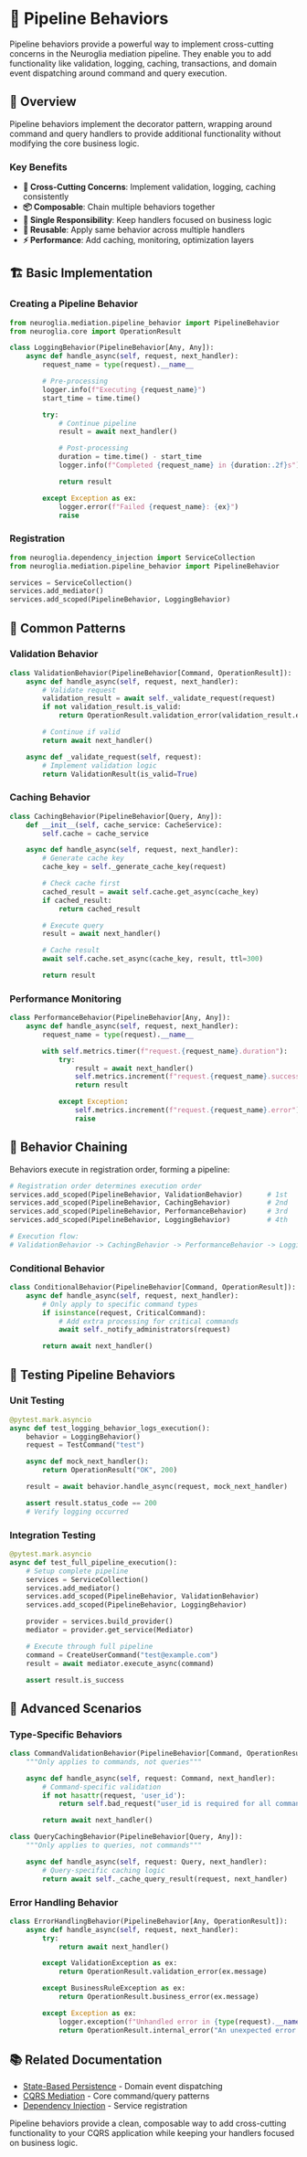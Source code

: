 # 🔧 Pipeline Behaviors

Pipeline behaviors provide a powerful way to implement cross-cutting concerns in the Neuroglia mediation pipeline. They enable you to add functionality like validation, logging, caching, transactions, and domain event dispatching around command and query execution.

## 🎯 Overview

Pipeline behaviors implement the decorator pattern, wrapping around command and query handlers to provide additional functionality without modifying the core business logic.

### Key Benefits

- **🔄 Cross-Cutting Concerns**: Implement validation, logging, caching consistently
- **📦 Composable**: Chain multiple behaviors together
- **🎯 Single Responsibility**: Keep handlers focused on business logic
- **🔧 Reusable**: Apply same behavior across multiple handlers
- **⚡ Performance**: Add caching, monitoring, optimization layers

## 🏗️ Basic Implementation

### Creating a Pipeline Behavior

```python
from neuroglia.mediation.pipeline_behavior import PipelineBehavior
from neuroglia.core import OperationResult

class LoggingBehavior(PipelineBehavior[Any, Any]):
    async def handle_async(self, request, next_handler):
        request_name = type(request).__name__

        # Pre-processing
        logger.info(f"Executing {request_name}")
        start_time = time.time()

        try:
            # Continue pipeline
            result = await next_handler()

            # Post-processing
            duration = time.time() - start_time
            logger.info(f"Completed {request_name} in {duration:.2f}s")

            return result

        except Exception as ex:
            logger.error(f"Failed {request_name}: {ex}")
            raise
```

### Registration

```python
from neuroglia.dependency_injection import ServiceCollection
from neuroglia.mediation.pipeline_behavior import PipelineBehavior

services = ServiceCollection()
services.add_mediator()
services.add_scoped(PipelineBehavior, LoggingBehavior)
```

## 🚀 Common Patterns

### Validation Behavior

```python
class ValidationBehavior(PipelineBehavior[Command, OperationResult]):
    async def handle_async(self, request, next_handler):
        # Validate request
        validation_result = await self._validate_request(request)
        if not validation_result.is_valid:
            return OperationResult.validation_error(validation_result.errors)

        # Continue if valid
        return await next_handler()

    async def _validate_request(self, request):
        # Implement validation logic
        return ValidationResult(is_valid=True)
```

### Caching Behavior

```python
class CachingBehavior(PipelineBehavior[Query, Any]):
    def __init__(self, cache_service: CacheService):
        self.cache = cache_service

    async def handle_async(self, request, next_handler):
        # Generate cache key
        cache_key = self._generate_cache_key(request)

        # Check cache first
        cached_result = await self.cache.get_async(cache_key)
        if cached_result:
            return cached_result

        # Execute query
        result = await next_handler()

        # Cache result
        await self.cache.set_async(cache_key, result, ttl=300)

        return result
```

### Performance Monitoring

```python
class PerformanceBehavior(PipelineBehavior[Any, Any]):
    async def handle_async(self, request, next_handler):
        request_name = type(request).__name__

        with self.metrics.timer(f"request.{request_name}.duration"):
            try:
                result = await next_handler()
                self.metrics.increment(f"request.{request_name}.success")
                return result

            except Exception:
                self.metrics.increment(f"request.{request_name}.error")
                raise
```

## 🔗 Behavior Chaining

Behaviors execute in registration order, forming a pipeline:

```python
# Registration order determines execution order
services.add_scoped(PipelineBehavior, ValidationBehavior)      # 1st
services.add_scoped(PipelineBehavior, CachingBehavior)         # 2nd
services.add_scoped(PipelineBehavior, PerformanceBehavior)     # 3rd
services.add_scoped(PipelineBehavior, LoggingBehavior)         # 4th

# Execution flow:
# ValidationBehavior -> CachingBehavior -> PerformanceBehavior -> LoggingBehavior -> Handler
```

### Conditional Behavior

```python
class ConditionalBehavior(PipelineBehavior[Command, OperationResult]):
    async def handle_async(self, request, next_handler):
        # Only apply to specific command types
        if isinstance(request, CriticalCommand):
            # Add extra processing for critical commands
            await self._notify_administrators(request)

        return await next_handler()
```

## 🧪 Testing Pipeline Behaviors

### Unit Testing

```python
@pytest.mark.asyncio
async def test_logging_behavior_logs_execution():
    behavior = LoggingBehavior()
    request = TestCommand("test")

    async def mock_next_handler():
        return OperationResult("OK", 200)

    result = await behavior.handle_async(request, mock_next_handler)

    assert result.status_code == 200
    # Verify logging occurred
```

### Integration Testing

```python
@pytest.mark.asyncio
async def test_full_pipeline_execution():
    # Setup complete pipeline
    services = ServiceCollection()
    services.add_mediator()
    services.add_scoped(PipelineBehavior, ValidationBehavior)
    services.add_scoped(PipelineBehavior, LoggingBehavior)

    provider = services.build_provider()
    mediator = provider.get_service(Mediator)

    # Execute through full pipeline
    command = CreateUserCommand("test@example.com")
    result = await mediator.execute_async(command)

    assert result.is_success
```

## 🔧 Advanced Scenarios

### Type-Specific Behaviors

```python
class CommandValidationBehavior(PipelineBehavior[Command, OperationResult]):
    """Only applies to commands, not queries"""

    async def handle_async(self, request: Command, next_handler):
        # Command-specific validation
        if not hasattr(request, 'user_id'):
            return self.bad_request("user_id is required for all commands")

        return await next_handler()

class QueryCachingBehavior(PipelineBehavior[Query, Any]):
    """Only applies to queries, not commands"""

    async def handle_async(self, request: Query, next_handler):
        # Query-specific caching logic
        return await self._cache_query_result(request, next_handler)
```

### Error Handling Behavior

```python
class ErrorHandlingBehavior(PipelineBehavior[Any, OperationResult]):
    async def handle_async(self, request, next_handler):
        try:
            return await next_handler()

        except ValidationException as ex:
            return OperationResult.validation_error(ex.message)

        except BusinessRuleException as ex:
            return OperationResult.business_error(ex.message)

        except Exception as ex:
            logger.exception(f"Unhandled error in {type(request).__name__}")
            return OperationResult.internal_error("An unexpected error occurred")
```

## 📚 Related Documentation

- [State-Based Persistence](state-based-persistence.md) - Domain event dispatching
- [CQRS Mediation](simple-cqrs.md) - Core command/query patterns
- [Dependency Injection](dependency-injection.md) - Service registration

Pipeline behaviors provide a clean, composable way to add cross-cutting functionality to your CQRS application while keeping your handlers focused on business logic.
